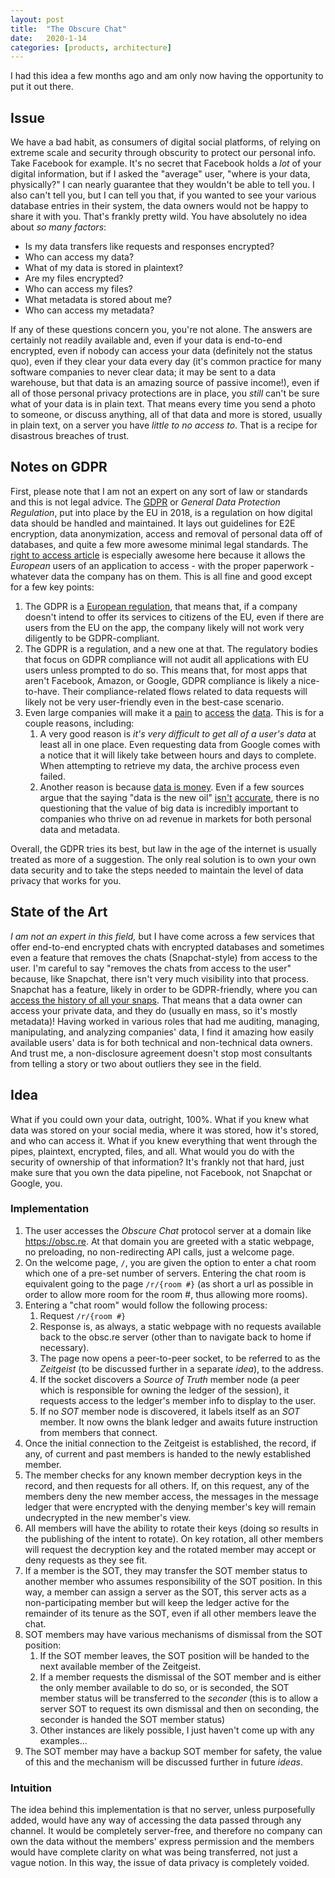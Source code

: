```yaml
---
layout: post
title:  "The Obscure Chat"
date:   2020-1-14
categories: [products, architecture]
---
```


I had this idea a few months ago and am only now having the opportunity to put it out there.

## Issue

We have a bad habit, as consumers of digital social platforms, of relying on extreme scale and security through obscurity to protect our personal info. Take Facebook for example. It's no secret that Facebook holds a _lot_ of your digital information, but if I asked the "average" user, "where is your data, physically?" I can nearly guarantee that they wouldn't be able to tell you. I also can't tell you, but I can tell you that, if you wanted to see your various database entries in their system, the data owners would not be happy to share it with you. That's frankly pretty wild. You have absolutely no idea about _so many factors_:

* Is my data transfers like requests and responses encrypted?
* Who can access my data?
* What of my data is stored in plaintext?
* Are my files encrypted?
* Who can access my files?
* What metadata is stored about me?
* Who can access my metadata?

If any of these questions concern you, you're not alone. The answers are certainly not readily available and, even if your data is end-to-end encrypted, even if nobody can access your data (definitely not the status quo), even if they clear your data every day (it's common practice for many software companies to never clear data; it may be sent to a data warehouse, but that data is an amazing source of passive income!), even if all of those personal privacy protections are in place, you _still_ can't be sure what of your data is in plain text. That means every time you send a photo to someone, or discuss anything, all of that data and more is stored, usually in plain text, on a server you have _little to no access to_. That is a recipe for disastrous breaches of trust.

## Notes on GDPR

First, please note that I am not an expert on any sort of law or standards and this is not legal advice. The [GDPR](https://gdpr.eu/checklist/) or _General Data Protection Regulation_, put into place by the EU in 2018, is a regulation on how digital data should be handled and maintained. It lays out guidelines for E2E encryption, data anonymization, access and removal of personal data off of databases, and quite a few more awesome minimal legal standards. The [right to access article](https://gdpr.eu/article-15-right-of-access/) is especially awesome here because it allows the _European_ users of an application to access - with the proper paperwork - whatever data the company has on them. This is all fine and good except for a few key points:

1. The GDPR is a [European regulation](https://gdpr.eu/article-3-requirements-of-handling-personal-data-of-subjects-in-the-union/), that means that, if a company doesn't intend to offer its services to citizens of the EU, even if there are users from the EU on the app, the company likely will not work very diligently to be GDPR-compliant.
2. The GDPR is a regulation, and a new one at that. The regulatory bodies that focus on GDPR compliance will not audit all applications with EU users unless prompted to do so. This means that, for most apps that aren't Facebook, Amazon, or Google, GDPR compliance is likely a nice-to-have. Their compliance-related flows related to data requests will likely not be very user-friendly even in the best-case scenario.
3. Even large companies will make it a [pain](https://takeout.google.com/) to [access](https://www.facebook.com/your_information/) the [data](https://www.amazon.com/gp/help/customer/display.html?nodeId=202188270). This is for a couple reasons, including:
    1. A very good reason is _it's very difficult to get all of a user's data_ at least all in one place. Even requesting data from Google comes with a notice that it will likely take between hours and days to complete. When attempting to retrieve my data, the archive process even failed.
    2. Another reason is because [data is money](https://www.economist.com/leaders/2017/05/06/the-worlds-most-valuable-resource-is-no-longer-oil-but-data). Even if a few sources argue that the saying "data is the new oil" [isn't](https://www.forbes.com/sites/bernardmarr/2018/03/05/heres-why-data-is-not-the-new-oil/) [accurate](https://techcrunch.com/2018/03/27/data-is-not-the-new-oil/), there is no questioning that the value of big data is incredibly important to companies who thrive on ad revenue in markets for both personal data and metadata.

Overall, the GDPR tries its best, but law in the age of the internet is usually treated as more of a suggestion. The only real solution is to own your own data security and to take the steps needed to maintain the level of data privacy that works for you.

## State of the Art

_I am not an expert in this field,_ but I have come across a few services that offer end-to-end encrypted chats with encrypted databases and sometimes even a feature that removes the chats (Snapchat-style) from access to the user. I'm careful to say "removes the chats from access to the user" because, like Snapchat, there isn't very much visibility into that process. Snapchat has a feature, likely in order to be GDPR-friendly, where you can [access the history of all your snaps](https://accounts.snapchat.com/accounts/downloadmydata). That means that a data owner can access your private data, and they do (usually en mass, so it's mostly metadata)! Having worked in various roles that had me auditing, managing, manipulating, and analyzing companies' data, I find it amazing how easily available users' data is for both technical and non-technical data owners. And trust me, a non-disclosure agreement doesn't stop most consultants from telling a story or two about outliers they see in the field.

## Idea

What if you could own your data, outright, 100%. What if you knew what data was stored on your social media, where it was stored, how it's stored, and who can access it. What if you knew everything that went through the pipes, plaintext, encrypted, files, and all. What would you do with the security of ownership of that information? It's frankly not that hard, just make sure that you own the data pipeline, not Facebook, not Snapchat or Google, you.

### Implementation

1. The user accesses the _Obscure Chat_ protocol server at a domain like https://obsc.re. At that domain you are greeted with a static webpage, no preloading, no non-redirecting API calls, just a welcome page.
2. On the welcome page, `/`, you are given the option to enter a chat room which one of a pre-set number of servers. Entering the chat room is equivalent going to the page `/r/{room #}` (as short a url as possible in order to allow more room for the room #, thus allowing more rooms).
3. Entering a "chat room" would follow the following process:
    1. Request `/r/{room #}`
    2. Response is, as always, a static webpage with no requests available back to the obsc.re server (other than to navigate back to home if necessary).
    3. The page now opens a peer-to-peer socket, to be referred to as the _Zeitgeist_ (to be discussed further in a separate _idea_), to the address.
    4. If the socket discovers a _Source of Truth_ member node (a peer which is responsible for owning the ledger of the session), it requests access to the ledger's member info to display to the user.
    5. If no _SOT_ member node is discovered, it labels itself as an _SOT_ member. It now owns the blank ledger and awaits future instruction from members that connect.
4. Once the initial connection to the Zeitgeist is established, the record, if any, of current and past members is handed to the newly established member.
5. The member checks for any known member decryption keys in the record, and then requests for all others. If, on this request, any of the members deny the new member access, the messages in the message ledger that were encrypted with the denying member's key will remain undecrypted in the new member's view.
6. All members will have the ability to rotate their keys (doing so results in the publishing of the intent to rotate). On key rotation, all other members will request the decryption key and the rotated member may accept or deny requests as they see fit.
7. If a member is the SOT, they may transfer the SOT member status to another member who assumes responsibility of the SOT position. In this way, a member can assign a server as the SOT, this server acts as a non-participating member but will keep the ledger active for the remainder of its tenure as the SOT, even if all other members leave the chat.
8. SOT members may have various mechanisms of dismissal from the SOT position:
    1. If the SOT member leaves, the SOT position will be handed to the next available member of the Zeitgeist.
    2. If a member requests the dismissal of the SOT member and is either the only member available to do so, or is seconded, the SOT member status will be transferred to the _seconder_ (this is to allow a server SOT to request its own dismissal and then on seconding, the seconder is handed the SOT member status)
    3. Other instances are likely possible, I just haven't come up with any examples...
9. The SOT member may have a backup SOT member for safety, the value of this and the mechanism will be discussed further in future _ideas_.

### Intuition

The idea behind this implementation is that no server, unless purposefully added, would have any way of accessing the data passed through any channel. It would be completely server-free, and therefore no company can own the data without the members' express permission and the members would have complete clarity on what was being transferred, not just a vague notion. In this way, the issue of data privacy is completely voided.

